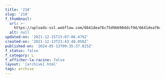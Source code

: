 ```yaml
---
title: '218'
slug: '218'
f_thumbnail:
  url: >-
    https://uploads-ssl.webflow.com/6641dea76c75d9b6904dcf9d/6641dea76c75d9b6904dd2b1_218.jpg
  alt: null
updated-on: '2021-12-15T15:07:06.479Z'
created-on: '2021-12-13T23:43:48.050Z'
published-on: '2024-05-13T09:35:37.825Z'
f_status: false
f_category: L
f_afficher-la-racine: false
layout: '[archive].html'
tags: archive
---
```



